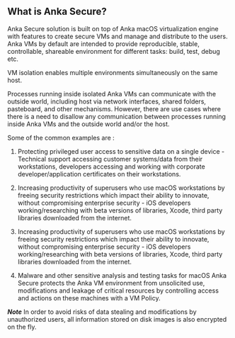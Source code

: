 ---
---
## What is Anka Secure?
Anka Secure solution is built on top of Anka macOS virtualization engine with features to create secure VMs and manage and distribute to the users. Anka VMs by default are intended to provide reproducible, stable, controllable, shareable environment for different tasks: build, test, debug etc.  

VM isolation enables multiple environments simultaneously on the same host.  

Processes running inside isolated Anka VMs can communicate with the outside world, including host via network interfaces, shared folders, pasteboard, and other mechanisms. However, there are use cases where there is a need to disallow any communication between processes running inside Anka VMs and the outside world and/or the host.

Some of the common examples are :  

1. Protecting privileged user access to sensitive data on a single device - Technical support accessing customer systems/data from their workstations, developers accessing and working with corporate developer/application certificates on their workstations.  

2. Increasing productivity of superusers who use macOS workstations by freeing security restrictions which impact their ability to innovate, without compromising enterprise security - iOS developers working/researching with beta versions of libraries, Xcode, third party libraries downloaded from the internet.  

3. Increasing productivity of superusers who use macOS workstations by freeing security restrictions which impact their ability to innovate, without compromising enterprise security - iOS developers working/researching with beta versions of libraries, Xcode, third party libraries downloaded from the internet.  

4. Malware and other sensitive analysis and testing tasks for macOS Anka Secure protects the Anka VM environment from unsolicited use, modifications and leakage of critical resources by controlling access and actions on these machines with a VM Policy.

***Note*** In order to avoid risks of data stealing and modifications by unauthorized users, all information stored on disk images is also encrypted on the fly.
